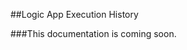 <properties 
	pageTitle="Logic App Execution History" 
	authors="jtwist" 
	manager="dwrede" 
	editor="" 
	services="app-service-logic" 
	documentationCenter=""/>

<tags
	ms.service="app-service-logic"
	ms.workload="web"
	ms.tgt_pltfrm=""
	ms.devlang=""
	ms.topic=""
	ms.date="3/5/2015"
	ms.author="jtwist"/>

##Logic App Execution History

###This documentation is coming soon.
